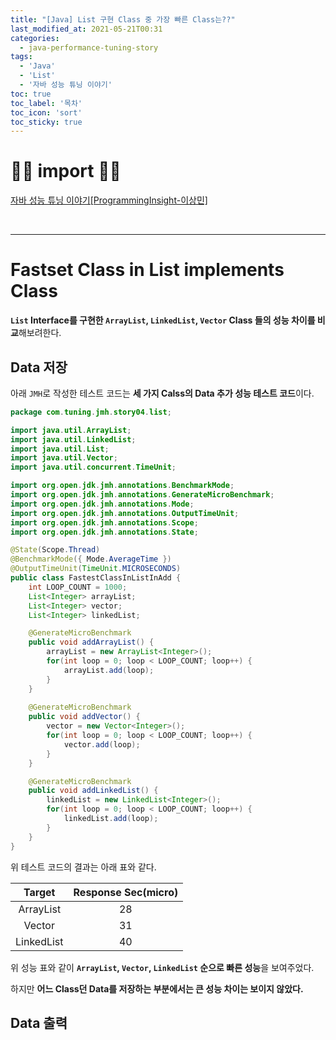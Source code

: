 ```yaml
---
title: "[Java] List 구현 Class 중 가장 빠른 Class는??"
last_modified_at: 2021-05-21T00:31
categories: 
  - java-performance-tuning-story
tags: 
  - 'Java' 
  - 'List' 
  - '자바 성능 튜닝 이야기'
toc: true
toc_label: '목차'
toc_icon: 'sort'
toc_sticky: true
---
```

# 🙆‍♂️ import 🙇‍♂️

[자바 성능 튜닝 이야기[ProgrammingInsight-이상민]](http://www.yes24.com/Product/Goods/11261731)

<br>

---

# Fastset Class in List implements Class

**`List` Interface를 구현한 `ArrayList`, `LinkedList`, `Vector` Class 들의 성능 차이를 비교**해보려한다.



## Data 저장


아래 `JMH`로 작성한 테스트 코드는 **세 가지 Calss의 Data 추가 성능 테스트 코드**이다.

```java
package com.tuning.jmh.story04.list;

import java.util.ArrayList;
import java.util.LinkedList;
import java.util.List;
import java.util.Vector;
import java.util.concurrent.TimeUnit;

import org.open.jdk.jmh.annotations.BenchmarkMode;
import org.open.jdk.jmh.annotations.GenerateMicroBenchmark;
import org.open.jdk.jmh.annotations.Mode;
import org.open.jdk.jmh.annotations.OutputTimeUnit;
import org.open.jdk.jmh.annotations.Scope;
import org.open.jdk.jmh.annotations.State;

@State(Scope.Thread)
@BenchmarkMode({ Mode.AverageTime })
@OutputTimeUnit(TimeUnit.MICROSECONDS)
public class FastestClassInListInAdd {
    int LOOP_COUNT = 1000;
    List<Integer> arrayList;
    List<Integer> vector;
    List<Integer> linkedList;

    @GenerateMicroBenchmark
    public void addArrayList() {
        arrayList = new ArrayList<Integer>();
        for(int loop = 0; loop < LOOP_COUNT; loop++) {
            arrayList.add(loop);
        }
    }
    
    @GenerateMicroBenchmark
    public void addVector() {
        vector = new Vector<Integer>();
        for(int loop = 0; loop < LOOP_COUNT; loop++) {
            vector.add(loop);
        }
    }

    @GenerateMicroBenchmark
    public void addLinkedList() {
        linkedList = new LinkedList<Integer>();
        for(int loop = 0; loop < LOOP_COUNT; loop++) {
            linkedList.add(loop);
        }
    }
}
```

위 테스트 코드의 결과는 아래 표와 같다.

|Target|Response Sec(micro)|
|:--:|:--:|
|ArrayList|28|
|Vector|31|
|LinkedList|40|

위 성능 표와 같이 **`ArrayList`, `Vector`, `LinkedList` 순으로 빠른 성능**을 보여주었다.

하지만 **어느 Class던 Data를 저장하는 부분에서는 큰 성능 차이는 보이지 않았다.**


## Data 출력
